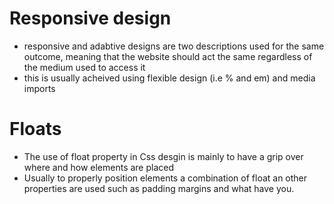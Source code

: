 # Responsive design
+ responsive and adabtive designs are two descriptions used for the same outcome, meaning that the website should act the same regardless of the medium used to access it
+ this is usually acheived using flexible design (i.e % and em) and media imports 
# Floats 
+ The use of float property in Css desgin is mainly to have a grip over where and how elements are placed
+ Usually to properly position elements a combination of float an other properties are used such as padding margins and what have you.